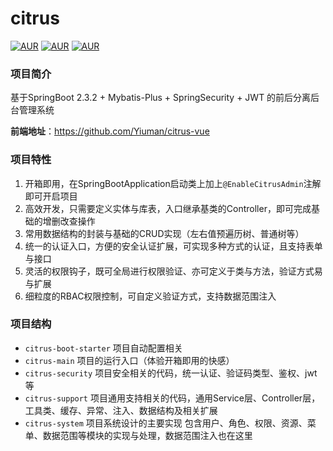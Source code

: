 # citrus
[![AUR](https://img.shields.io/badge/license-Apache%20License%202.0-blue.svg)](https://github.com/Yiuman/citrus/blob/master/LICENSE)  [![AUR](https://img.shields.io/badge/spring--boot-2.3.2-release.svg)](http://spring.io/projects/spring-boot)  [![AUR](https://img.shields.io/badge/mybatis--plus-3.3.1-blue.svg)](http://mp.baomidou.com)



### 项目简介

基于SpringBoot 2.3.2 + Mybatis-Plus + SpringSecurity + JWT 的前后分离后台管理系统

**前端地址**：https://github.com/Yiuman/citrus-vue



### 项目特性

1. 开箱即用，在SpringBootApplication启动类上加上`@EnableCitrusAdmin`注解即可开启项目
2. 高效开发，只需要定义实体与库表，入口继承基类的Controller，即可完成基础的增删改查操作
3. 常用数据结构的封装与基础的CRUD实现（左右值预遍历树、普通树等）
4. 统一的认证入口，方便的安全认证扩展，可实现多种方式的认证，且支持表单与接口
5. 灵活的权限钩子，既可全局进行权限验证、亦可定义于类与方法，验证方式易与扩展
6. 细粒度的RBAC权限控制，可自定义验证方式，支持数据范围注入



### 项目结构

- `citrus-boot-starter` 项目自动配置相关
- `citrus-main` 项目的运行入口（体验开箱即用的快感）
- `citrus-security` 项目安全相关的代码，统一认证、验证码类型、鉴权、jwt等
- `citrus-support` 项目通用支持相关的代码，通用Service层、Controller层，工具类、缓存、异常、注入、数据结构及相关扩展
- `citrus-system` 项目系统设计的主要实现  包含用户、角色、权限、资源、菜单、数据范围等模块的实现与处理，数据范围注入也在这里







